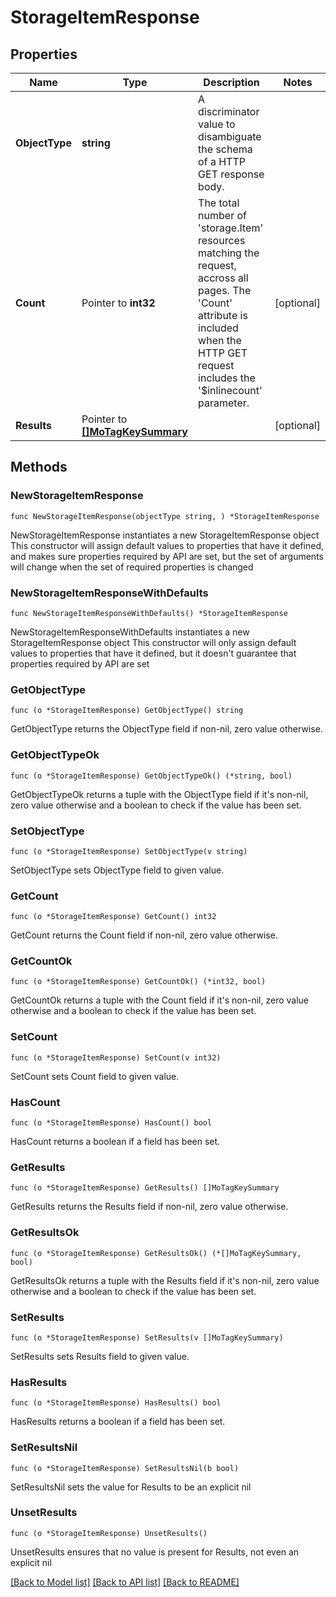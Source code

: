 # StorageItemResponse

## Properties

Name | Type | Description | Notes
------------ | ------------- | ------------- | -------------
**ObjectType** | **string** | A discriminator value to disambiguate the schema of a HTTP GET response body. | 
**Count** | Pointer to **int32** | The total number of &#39;storage.Item&#39; resources matching the request, accross all pages. The &#39;Count&#39; attribute is included when the HTTP GET request includes the &#39;$inlinecount&#39; parameter. | [optional] 
**Results** | Pointer to [**[]MoTagKeySummary**](mo.TagKeySummary.md) |  | [optional] 

## Methods

### NewStorageItemResponse

`func NewStorageItemResponse(objectType string, ) *StorageItemResponse`

NewStorageItemResponse instantiates a new StorageItemResponse object
This constructor will assign default values to properties that have it defined,
and makes sure properties required by API are set, but the set of arguments
will change when the set of required properties is changed

### NewStorageItemResponseWithDefaults

`func NewStorageItemResponseWithDefaults() *StorageItemResponse`

NewStorageItemResponseWithDefaults instantiates a new StorageItemResponse object
This constructor will only assign default values to properties that have it defined,
but it doesn't guarantee that properties required by API are set

### GetObjectType

`func (o *StorageItemResponse) GetObjectType() string`

GetObjectType returns the ObjectType field if non-nil, zero value otherwise.

### GetObjectTypeOk

`func (o *StorageItemResponse) GetObjectTypeOk() (*string, bool)`

GetObjectTypeOk returns a tuple with the ObjectType field if it's non-nil, zero value otherwise
and a boolean to check if the value has been set.

### SetObjectType

`func (o *StorageItemResponse) SetObjectType(v string)`

SetObjectType sets ObjectType field to given value.


### GetCount

`func (o *StorageItemResponse) GetCount() int32`

GetCount returns the Count field if non-nil, zero value otherwise.

### GetCountOk

`func (o *StorageItemResponse) GetCountOk() (*int32, bool)`

GetCountOk returns a tuple with the Count field if it's non-nil, zero value otherwise
and a boolean to check if the value has been set.

### SetCount

`func (o *StorageItemResponse) SetCount(v int32)`

SetCount sets Count field to given value.

### HasCount

`func (o *StorageItemResponse) HasCount() bool`

HasCount returns a boolean if a field has been set.

### GetResults

`func (o *StorageItemResponse) GetResults() []MoTagKeySummary`

GetResults returns the Results field if non-nil, zero value otherwise.

### GetResultsOk

`func (o *StorageItemResponse) GetResultsOk() (*[]MoTagKeySummary, bool)`

GetResultsOk returns a tuple with the Results field if it's non-nil, zero value otherwise
and a boolean to check if the value has been set.

### SetResults

`func (o *StorageItemResponse) SetResults(v []MoTagKeySummary)`

SetResults sets Results field to given value.

### HasResults

`func (o *StorageItemResponse) HasResults() bool`

HasResults returns a boolean if a field has been set.

### SetResultsNil

`func (o *StorageItemResponse) SetResultsNil(b bool)`

 SetResultsNil sets the value for Results to be an explicit nil

### UnsetResults
`func (o *StorageItemResponse) UnsetResults()`

UnsetResults ensures that no value is present for Results, not even an explicit nil

[[Back to Model list]](../README.md#documentation-for-models) [[Back to API list]](../README.md#documentation-for-api-endpoints) [[Back to README]](../README.md)


